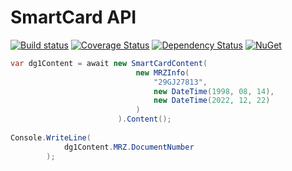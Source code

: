 # SmartCard API

[![Build status](https://ci.appveyor.com/api/projects/status/ki0q2h4ekc8wfttv?svg=true)](https://ci.appveyor.com/project/kogoia/smartcardsamples)
[![Coverage Status](https://coveralls.io/repos/github/kogoia/MRTD.NET/badge.svg)](https://coveralls.io/github/kogoia/MRTD.NET)
[![Dependency Status](https://www.versioneye.com/user/projects/58e93b1724ef3e004521755f/badge.svg?style=flat-square)](https://www.versioneye.com/user/projects/58e93b1724ef3e004521755f)
[![NuGet](https://img.shields.io/nuget/v/Nuget.Core.svg)](https://www.nuget.org/packages/MRTD.NET)
```cs
var dg1Content = await new SmartCardContent(
                            new MRZInfo(
                                "29GJ27813",
                                new DateTime(1998, 08, 14),
                                new DateTime(2022, 12, 22)
                            )
                        ).Content();
                        
Console.WriteLine(
            dg1Content.MRZ.DocumentNumber
        );
```
